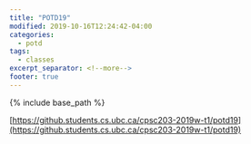 ```yaml
---
title: "POTD19"
modified: 2019-10-16T12:24:42-04:00
categories:
  - potd
tags:
  - classes
excerpt_separator: <!--more-->
footer: true
---
```


{% include base_path %}

[https://github.students.cs.ubc.ca/cpsc203-2019w-t1/potd19](https://github.students.cs.ubc.ca/cpsc203-2019w-t1/potd19)

<!--more-->

